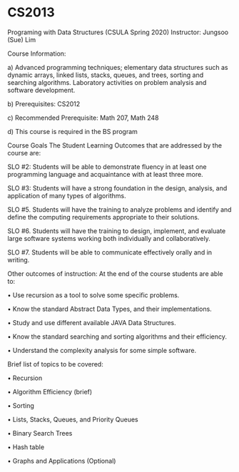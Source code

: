 # CS2013
Programing with Data Structures (CSULA Spring 2020)
Instructor: Jungsoo (Sue) Lim

Course Information:

a) Advanced programming techniques; elementary data structures such as dynamic
arrays, linked lists, stacks, queues, and trees, sorting and searching algorithms.
Laboratory activities on problem analysis and software development.

b) Prerequisites: CS2012

c) Recommended Prerequisite: Math 207, Math 248

d) This course is required in the BS program

Course Goals The Student Learning Outcomes that are addressed by the course are:

SLO #2: Students will be able to demonstrate fluency in at least one
programming language and acquaintance with at least three more.

SLO #3: Students will have a strong foundation in the design, analysis, and
application of many types of algorithms.

SLO #5. Students will have the training to analyze problems and identify and
define the computing requirements appropriate to their solutions.

SLO #6. Students will have the training to design, implement, and evaluate large
software systems working both individually and collaboratively.

SLO #7. Students will be able to communicate effectively orally and in writing.


Other outcomes of instruction: At the end of the course students are able to:

• Use recursion as a tool to solve some specific problems.

• Know the standard Abstract Data Types, and their implementations.

• Study and use different available JAVA Data Structures.

• Know the standard searching and sorting algorithms and their
efficiency.

• Understand the complexity analysis for some simple software.

Brief list of topics to be covered:

• Recursion

• Algorithm Efficiency (brief)

• Sorting

• Lists, Stacks, Queues, and Priority Queues

• Binary Search Trees

• Hash table

• Graphs and Applications (Optional)
